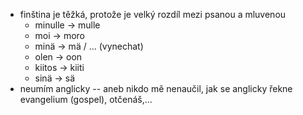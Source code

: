 - finština je těžká, protože je velký rozdíl mezi psanou a mluvenou
    - minulle -> mulle
    - moi -> moro
    - minä -> mä / ... (vynechat)
    - olen -> oon
    - kiitos -> kiiti
    - sinä -> sä
- neumím anglicky -- aneb nikdo mě nenaučil, jak se anglicky řekne evangelium (gospel), otčenáš,...

